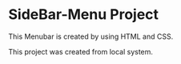 
# SideBar-Menu Project
This Menubar is created by using HTML and CSS.

This project was created from local system.